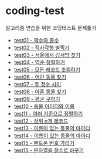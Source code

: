 # coding-test
알고리즘 연습을 위한 코딩테스트 문제풀기
* <a href="https://github.com/kongsabary/coding-test/blob/main/CodingTest/src/test/Test01.java">test01 - 짝수와 홀수</a>
* <a href="https://github.com/kongsabary/coding-test/blob/main/CodingTest/src/test/Test02.java">test02 - 직사각형 별찍기</a>
* <a href="https://github.com/kongsabary/coding-test/blob/main/CodingTest/src/test/Test03.java">test03 - 서울에서 김서방 찾기</a>  
* <a href="https://github.com/kongsabary/coding-test/blob/main/CodingTest/src/test/Test04">test04 - 역순 정렬하기</a>  
* <a href="https://github.com/kongsabary/coding-test/blob/main/CodingTest/src/test/Test05">test05 - 모든 레코드 조회하기</a>  
* <a href="https://github.com/kongsabary/coding-test/blob/main/CodingTest/src/test/Test06">test06 - 어린 동물 찾기</a>  
* <a href="https://github.com/kongsabary/coding-test/blob/main/CodingTest/src/test/Test07.java">test07 - 두 정수 사이</a>
* <a href="https://github.com/kongsabary/coding-test/blob/main/CodingTest/src/test/Test08">test08 - 아픈 동물 찾기</a>
* <a href="https://github.com/kongsabary/coding-test/blob/main/CodingTest/src/test/Test09.java">test09 - 평균 구하기</a>
* <a href="https://github.com/kongsabary/coding-test/blob/main/CodingTest/src/test/Test10">test10 - 동물 아이디와 이름</a>
* <a href="https://github.com/kongsabary/coding-test/blob/main/CodingTest/src/test/Test11">test11 - 여러 기준으로 정렬하기</a>
* <a href="https://github.com/kongsabary/coding-test/blob/main/CodingTest/src/test/Test12">test12 - 상위 n개 레코드</a>
* <a href="https://github.com/kongsabary/coding-test/blob/main/CodingTest/src/test">test13 - 이름이 없는 동물의 아이디</a>
* <a href="https://github.com/kongsabary/coding-test/blob/main/CodingTest/src/test">test14 - 이름이 있는 동물의 아이디</a>
* <a href="https://github.com/kongsabary/coding-test/blob/main/CodingTest/src/test">test15 - 핸드폰 번호 가리기</a>
* <a href="https://github.com/kongsabary/coding-test/blob/main/CodingTest/src/test">test15 - 문자열을 정수로 바꾸기</a>
